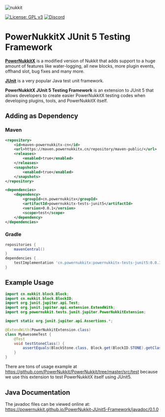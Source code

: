 ![nukkit](https://raw.githubusercontent.com/PowerNukkit/PowerNukkit/master/.github/images/banner.png)

[![License: GPL v3](https://img.shields.io/badge/License-GPL%20v3-blue.svg)](LICENSE) [![Discord](https://img.shields.io/discord/728280425255927879)](https://powernukkit.org/discord)

# PowerNukkitX JUnit 5 Testing Framework 
**[PowerNukkitX](https://powernukkit.org)** is a modified version of Nukkit that adds support to a huge amount of features like water-logging, all new blocks, more plugin events, offhand slot, bug fixes and many more.

**[JUnit](https://junit.org)** is a very popular Java test unit framework.

**PowerNukkitX JUnit 5 Testing Framework** is an extension to JUnit 5 that allows developers to create
easier PowerNukkitX testing codes when developing plugins, tools, and PowerNukkitX itself.

## Adding as Dependency
### Maven
```xml
<repository>
    <id>maven-powernukkitx-cn</id>
    <url>https://maven.powernukkitx.cn/repository/maven-public/</url>
    <releases>
        <enabled>true</enabled>
    </releases>
    <snapshots>
        <enabled>true</enabled>
    </snapshots>
</repository>

<dependencies>
    <dependency>
        <groupId>cn.powernukkitx</groupId>
        <artifactId>powernukkitx-tests-junit5</artifactId>
        <version>0.0.1</version>
        <scope>test</scope>
    </dependency>
</dependencies>
```

### Gradle
```groovy
repositories {
    mavenCentral()
}
dependencies {
    testImplementation 'cn.powernukkitx:powernukkitx-tests-junit5:0.0.1'
}
```

## Example Usage
```java
import cn.nukkit.block.Block;
import cn.nukkit.block.BlockID;
import org.junit.jupiter.api.Test;
import org.junit.jupiter.api.extension.ExtendWith;
import org.powernukkit.tests.junit.jupiter.PowerNukkitExtension;

import static org.junit.jupiter.api.Assertions.*;

@ExtendWith(PowerNukkitExtension.class)
class MyAwesomeTest {
    @Test
    void testStoneClass() {
        assertEquals(BlockStone.class, Block.get(BlockID.STONE).getClass());
    }
}
```

There are tons of usage example at https://github.com/PowerNukkit/PowerNukkit/tree/master/src/test because we use
this extension to test PowerNukkitX itself using JUnit5.

## Java Documentation
The javadoc files can be viewed online at:  
https://powernukkit.github.io/PowerNukkit-JUnit5-Framework/javadoc/0.1.0

